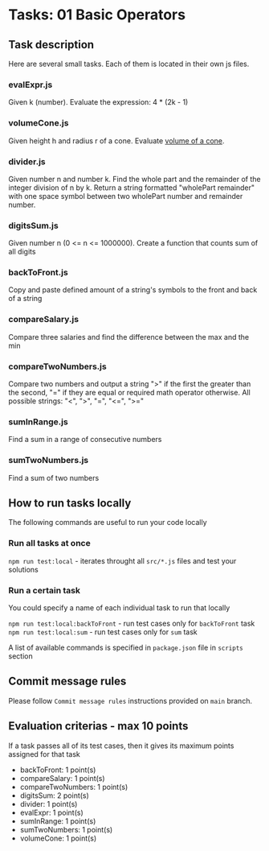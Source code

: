 # Tasks: 01 Basic Operators

## Task description

Here are several small tasks. Each of them is located in their own js files.

### evalExpr.js

Given k (number). Evaluate the expression: 4 \* (2k - 1)



### volumeCone.js

Given height h and radius r of a cone. Evaluate [volume of a cone](https://www.cuemath.com/measurement/volume-of-cone/).

### divider.js

Given number n and number k. Find the whole part and the remainder of the integer division of n by k. Return a string formatted "wholePart remainder" with one space symbol between two wholePart number and remainder number.

### digitsSum.js

Given number n (0 <= n <= 1000000). Create a function that counts sum of all digits

### backToFront.js

Copy and paste defined amount of a string's symbols to the front and back of a string

### compareSalary.js

Compare three salaries and find the difference between the max and the min

### compareTwoNumbers.js

Compare two numbers and output a string ">" if the first the greater than the second, "=" if they are equal or required math operator otherwise. All possible strings: "<", ">", "=", "<=", ">="

### sumInRange.js

Find a sum in a range of consecutive numbers

### sumTwoNumbers.js

Find a sum of two numbers

## How to run tasks locally

The following commands are useful to run your code locally

### Run all tasks at once

`npm run test:local` - iterates throught all `src/*.js` files and test your solutions

### Run a certain task

You could specify a name of each individual task to run that locally

`npm run test:local:backToFront` - run test cases only for `backToFront` task
`npm run test:local:sum` - run test cases only for `sum` task

A list of available commands is specified in `package.json` file in `scripts` section

## Commit message rules

Please follow `Commit message rules` instructions provided on `main` branch.

## Evaluation criterias - max 10 points

If a task passes all of its test cases, then it gives its maximum points assigned for that task

- backToFront: 1 point(s)
- compareSalary: 1 point(s)
- compareTwoNumbers: 1 point(s)
- digitsSum: 2 point(s)
- divider: 1 point(s)
- evalExpr: 1 point(s)
- sumInRange: 1 point(s)
- sumTwoNumbers: 1 point(s)
- volumeCone: 1 point(s)
